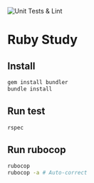 ![Unit Tests & Lint](https://github.com/artemka13722/ruby-lab2/workflows/Unit%20Tests%20&%20Lint/badge.svg)

# Ruby Study
## Install

```bash
gem install bundler
bundle install
```

## Run test

```bash
rspec
```

## Run rubocop

```bash
rubocop
rubocop -a # Auto-correct
